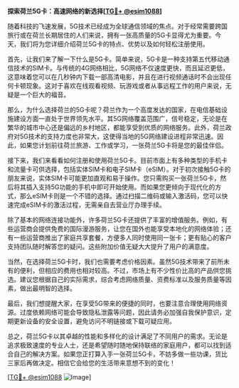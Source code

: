 **探索荷兰5G卡：高速网络的新选择[[TG💪+ @esim1088](https://t.me/s/esim1088)]**

随着科技的飞速发展，5G技术已经成为全球通信领域的焦点。对于经常需要跨国旅行或在荷兰长期居住的人们来说，拥有一张高质量的5G卡显得尤为重要。今天，我们将为您详细介绍荷兰5G卡的特点、优势以及如何轻松注册使用。

首先，让我们来了解一下什么是5G卡。简单来说，5G卡是一种支持第五代移动通信技术的SIM卡。与传统的4G网络相比，5G网络不仅速度更快，而且延迟更低，这意味着您可以在几秒钟内下载一部高清电影，并且在进行视频通话时不会出现任何卡顿现象。这对于喜欢在线观看视频、玩游戏或者从事远程工作的用户来说，无疑是一个巨大的福音。

那么，为什么选择荷兰的5G卡呢？荷兰作为一个高度发达的国家，在电信基础设施建设方面一直处于世界领先水平。其5G网络覆盖范围广，信号稳定，无论是在繁华的城市中心还是偏远的乡村地区，都能享受到优质的网络服务。此外，荷兰政府对5G技术的支持力度也非常大，这使得当地的5G网络建设进程非常迅速。因此，如果您计划前往荷兰旅游、工作或学习，一张荷兰5G卡将是您的最佳伴侣。

接下来，我们来看看如何注册和使用荷兰5G卡。目前市面上有多种类型的手机卡和流量卡可供选择，包括实体SIM卡和电子SIM卡（eSIM）。对于初次接触5G卡的朋友来说，实体SIM卡可能更加直观和易于操作。您只需购买一张荷兰5G卡，然后将其插入支持5G功能的手机中即可开始使用。而如果您更倾向于现代化的方式，那么eSIM卡则是一个不错的选择。通过扫描二维码或输入激活码，您可以快速完成eSIM卡的激活过程，无需亲自去营业厅办理手续。

除了基本的网络连接功能外，许多荷兰5G卡还提供了丰富的增值服务。例如，有些运营商会提供免费的国际漫游服务，让您在国外也能享受本地化的网络体验；还有一些运营商推出了家庭共享套餐，方便多人同时使用同一张卡；更有贴心的客户支持团队随时解答您的疑问。这些附加价值无疑大大提升了用户的满意度。

当然，在选择荷兰5G卡时，我们也需要考虑价格因素。虽然5G技术带来了前所未有的便利，但相应的费用也相对较高。不过，市场上有不少性价比高的产品供您挑选。建议您根据自己的实际需求，综合考虑网络质量、资费标准以及服务质量等因素，做出最明智的选择。

最后，我们想提醒大家，在享受5G带来的便捷的同时，也要注意合理使用网络资源。过度依赖网络可能会导致隐私泄露等问题，因此请务必加强自我保护意识，定期更新设备的安全设置，避免访问不明链接或下载可疑应用。

总之，荷兰5G卡以其卓越的性能和多样化的设计满足了不同用户的需求。无论是追求极致速度的专业人士，还是希望随时随地保持联络的家庭用户，都可以找到适合自己的解决方案。如果您正打算入手一张荷兰5G卡，不妨多做一些功课，货比三家后再做决定。相信它会给您的生活带来意想不到的变化！

[[TG💪+ @esim1088](https://t.me/s/esim1088) ![Image](https://i.postimg.cc/4NQfJmqS/Snipaste-2025-05-13-00-14-12.png)]